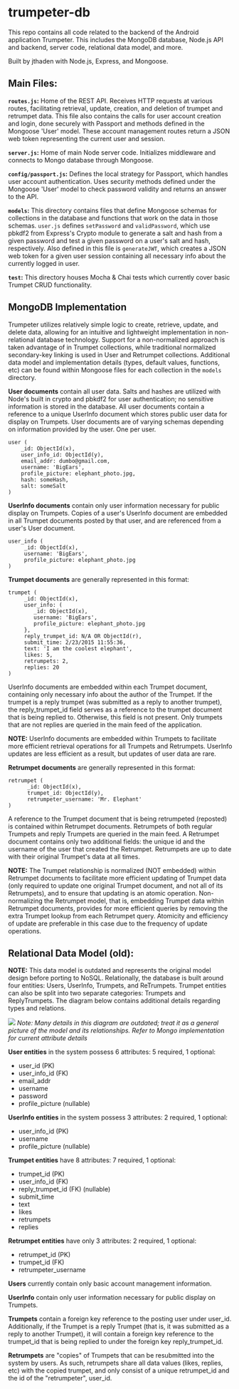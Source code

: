# trumpeter-db
This repo contains all code related to the backend of the Android application Trumpeter. This includes the MongoDB database, Node.js API
and backend, server code, relational data model, and more.

Built by jthaden with Node.js, Express, and Mongoose.

## Main Files:

**```routes.js```:** Home of the REST API. Receives HTTP requests at various routes, facilitating retrieval, update, creation, and
deletion of trumpet and retrumpet data. This file also contains the calls for user account creation and login, done securely with
Passport and methods defined in the Mongoose 'User' model. These account management routes return a JSON web token representing the
current user and session.

**```server.js```:**
Home of main Node server code. Initializes middleware and connects to Mongo database through Mongoose.

**```config/passport.js```:**
Defines the local strategy for Passport, which handles user account authentication. Uses security methods defined under the Mongoose
'User' model to check password validity and returns an answer to the API.

**```models```:**
This directory contains files that define Mongoose schemas for collections in the database and functions that work on the data in those
schemas. ```user.js``` defines ```setPassword``` and ```validPassword```, which use pbkdf2 from Express's Crypto module to generate a 
salt and hash from a given password and test a given password on a user's salt and hash, respectively. Also defined in this file is 
```generateJWT```, which creates a JSON web token for a given user session containing all necessary info about the currently logged in 
user.

**```test```:**
This directory houses Mocha & Chai tests which currently cover basic Trumpet CRUD functionality.


## MongoDB Implementation

Trumpeter utilizes relatively simple logic to create, retrieve, update, and delete data, allowing for an intuitive and lightweight
implementation in non-relational database technology. Support for a non-normalized approach is taken advantage of in Trumpet 
collections, while traditional normalized secondary-key linking is used in User and Retrumpet collections. Additional data model and 
implementation details (types, default values, functions, etc) can be found within Mongoose files for each collection in the 
```models``` directory.

**User documents** contain all user data. Salts and hashes are utilized with Node's built in crypto and pbkdf2 for user 
authentication; no sensitive information is stored in the database. All user documents contain a reference to a unique UserInfo document 
which stores public user data for display on Trumpets. User documents are of varying schemas depending on information provided by the 
user. One per user. 

```
user (
    _id: ObjectId(x), 
    user_info_id: ObjectId(y),
    email_addr: dumbo@gmail.com,
    username: 'BigEars',
    profile_picture: elephant_photo.jpg,
    hash: someHash,
    salt: someSalt
)
```

**UserInfo documents** contain only user information necessary for public display on Trumpets. Copies of a user's UserInfo document 
are embedded in all Trumpet documents posted by that user, and are referenced from a user's User document.

```
user_info (
     _id: ObjectId(x),
     username: 'BigEars',
     profile_picture: elephant_photo.jpg
)
```

**Trumpet documents** are generally represented in this format:

```
trumpet (
     _id: ObjectId(x),
     user_info: (
        _id: ObjectId(x),
        username: 'BigEars',
        profile_picture: elephant_photo.jpg
     },
     reply_trumpet_id: N/A OR ObjectId(r), 
     submit_time: 2/23/2015 11:55:36,
     text: 'I am the coolest elephant',
     likes: 5,
     retrumpets: 2,
     replies: 20
)
```

UserInfo documents are embedded within each Trumpet document, containing only necessary info about the author of the Trumpet. If the 
trumpet is a reply trumpet (was submitted as a reply to another trumpet), the reply_trumpet_id field serves as a reference to the 
trumpet document that is being replied to. Otherwise, this field is not present. Only trumpets that are not replies are queried in the 
main feed of the application. 

**NOTE:** UserInfo documents are embedded within Trumpets to facilitate more efficient retrieval operations for all Trumpets and 
Retrumpets. UserInfo updates are less efficient as a result, but updates of user data are rare.

**Retrumpet documents** are generally represented in this format:

```
retrumpet (
      _id: ObjectId(x),
      trumpet_id: ObjectId(y),
      retrumpeter_username: 'Mr. Elephant'
)
```

A reference to the Trumpet document that is being retrumpeted (reposted) is contained within Retrumpet documents. Retrumpets of both 
regular Trumpets and reply Trumpets are queried in the main feed. A Retrumpet document contains only two additional fields: the unique
id and the username of the user that created the Retrumpet. Retrumpets are up to date with their original Trumpet's data at all times. 

**NOTE:** The Trumpet relationship is normalized (NOT embedded) within Retrumpet documents to facilitate more efficient updating of 
Trumpet data (only required to update one original Trumpet document, and not all of its Retrumpets), and to ensure that updating is an 
atomic operation. Non-normalizing the Retrumpet model, that is, embedding Trumpet data within Retrumpet documents, provides for more 
efficient queries by removing the extra Trumpet lookup from each Retrumpet query. Atomicity and efficiency of update are preferable in 
this case due to the frequency of update operations.



## Relational Data Model (old):
**NOTE:** This data model is outdated and represents the original model design before porting to NoSQL.
Relationally, the database is built around four entities: Users, UserInfo, Trumpets, and ReTrumpets. Trumpet entities can also be split
into two separate categories: Trumpets and ReplyTrumpets. The diagram below contains additional details regarding types and relations.

<a href="url"><img src="http://i.imgur.com/eKtoAY0.png"></a>
*Note: Many details in this diagram are outdated; treat it as a general picture of the model and its relationships. Refer to Mongo 
implementation for current attribute details*


**User entities** in the system possess 6 attributes: 5 required, 1 optional: 
* user_id (PK)
* user_info_id (FK)
* email_addr
* username 
* password
* profile_picture (nullable)

**UserInfo entities** in the system possess 3 attributes: 2 required, 1 optional:
* user_info_id (PK)
* username
* profile_picture (nullable)

**Trumpet entities** have 8 attributes: 7 required, 1 optional:
* trumpet_id (PK)
* user_info_id (FK)
* reply_trumpet_id (FK) (nullable)
* submit_time
* text
* likes
* retrumpets
* replies

**Retrumpet entities** have only 3 attributes: 2 required, 1 optional:
* retrumpet_id (PK)
* trumpet_id (FK)
* retrumpeter_username

**Users** currently contain only basic account management information.

**UserInfo** contain only user information necessary for public display on Trumpets.

**Trumpets** contain a foreign key reference to the posting user under user_id. Additionally, if the Trumpet is a reply Trumpet (that
is, it was submitted as a reply to another Trumpet), it will contain a foreign key reference to the trumpet_id that is being replied to
under the foreign key reply_trumpet_id.

**Retrumpets** are "copies" of Trumpets that can be resubmitted into the system by users. As such, retrumpets share all data values
(likes, replies, etc) with the copied trumpet, and only consist of a unique retrumpet_id and the id of the "retrumpeter", user_id.


